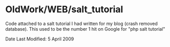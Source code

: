 OldWork/WEB/salt_tutorial
=========================

Code attached to a salt tutorial I had written for my blog (crash removed database). This used to be the number 1 hit on
Google for "php salt tutorial"

Date Last Modified: 5 April 2009